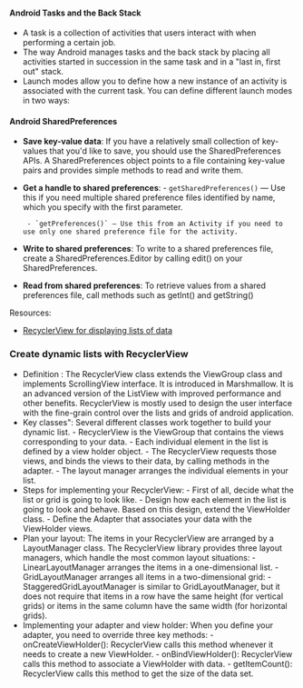 #### Android Tasks and the Back Stack
- A task is a collection of activities that users interact with when performing a certain job. 
- The way Android manages tasks and the back stack by placing all activities started in succession in the same task and in a "last in, first out" stack.
- Launch modes allow you to define how a new instance of an activity is associated with the current task. You can define different launch modes in two ways:
#### Android SharedPreferences
- **Save key-value data**: If you have a relatively small collection of key-values that you'd like to save, you should use the SharedPreferences APIs. A SharedPreferences object points to a file containing key-value pairs and provides simple methods to read and write them.
- **Get a handle to shared preferences**:
       - `getSharedPreferences()` — Use this if you need multiple shared preference files identified by name, which you specify with the first parameter.
  
       - `getPreferences()` — Use this from an Activity if you need to use only one shared preference file for the activity.
- **Write to shared preferences**: To write to a shared preferences file, create a SharedPreferences.Editor by calling edit() on your SharedPreferences.
- **Read from shared preferences**: To retrieve values from a shared preferences file, call methods such as getInt() and getString()





Resources:
- [RecyclerView for displaying lists of data](https://developer.android.com/guide/topics/ui/layout/recyclerview#java)


### Create dynamic lists with RecyclerView

- Definition : The RecyclerView class extends the ViewGroup class and implements ScrollingView interface. It is introduced in Marshmallow. It is an advanced version of the ListView with improved performance and other benefits. RecyclerView is mostly used to design the user interface with the fine-grain control over the lists and grids of android application.
- Key classes": Several different classes work together to build your dynamic list.
       - RecyclerView is the ViewGroup that contains the views corresponding to your data.
       - Each individual element in the list is defined by a view holder object.
       - The RecyclerView requests those views, and binds the views to their data, by calling methods in the adapter.
       - The layout manager arranges the individual elements in your list.
- Steps for implementing your RecyclerView:
       - First of all, decide what the list or grid is going to look like.
       - Design how each element in the list is going to look and behave. Based on this design, extend the ViewHolder class.
       - Define the Adapter that associates your data with the ViewHolder views.
- Plan your layout: The items in your RecyclerView are arranged by a LayoutManager class. The RecyclerView library provides three layout managers, which handle the most common layout situations:
       - LinearLayoutManager arranges the items in a one-dimensional list.
       - GridLayoutManager arranges all items in a two-dimensional grid:
       - StaggeredGridLayoutManager is similar to GridLayoutManager, but it does not require that items in a row have the same height (for vertical grids) or items in the same column have the same width (for horizontal grids).
- Implementing your adapter and view holder:  When you define your adapter, you need to override three key methods:
       - onCreateViewHolder(): RecyclerView calls this method whenever it needs to create a new ViewHolder.
       - onBindViewHolder(): RecyclerView calls this method to associate a ViewHolder with data.
       - getItemCount(): RecyclerView calls this method to get the size of the data set.

